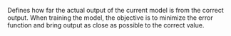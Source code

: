 Defines how far the actual output of the current model is from the correct output. When training the model, the objective is to minimize the error function and bring output as close as possible to the correct value.